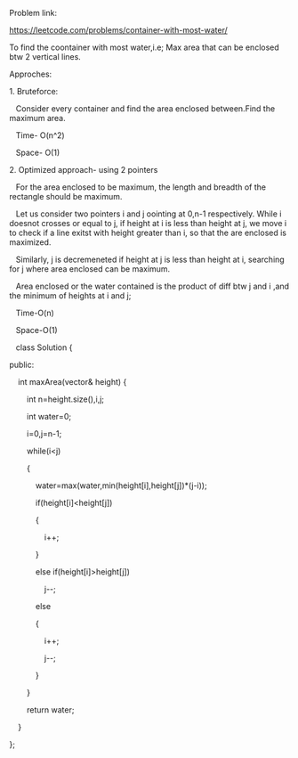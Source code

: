 Problem link:

https://leetcode.com/problems/container-with-most-water/

To find the coontainer with most water,i.e; Max area that can be enclosed btw 2 vertical lines.

Approches:

1\. Bruteforce:

   Consider every container and find the area enclosed between.Find the maximum area.

   Time- O(n^2)

   Space- O(1)

2\. Optimized approach- using 2 pointers

   For the area enclosed to be maximum, the length and breadth of the rectangle should be maximum.

   Let us consider two pointers i and j oointing at 0,n-1 respectively. While i doesnot crosses or equal to j, if height at i is less than height at j, we move i to check if a line exitst with height greater than i, so that the are enclosed is maximized.

   Similarly, j is decremeneted if height at j is less than height at i, searching for j where area enclosed can be maximum.

   Area enclosed or the water contained is the product of diff btw j and i ,and the minimum of heights at i and j; 

   Time-O(n)

   Space-O(1)

   class Solution {

public:

    int maxArea(vector<int>& height) {

        int n=height.size(),i,j;

        int water=0;

        i=0,j=n-1;

        while(i<j)

        {

            water=max(water,min(height[i],height[j])*(j-i));

            if(height[i]<height[j])

            {

                i++;

            }

            else if(height[i]>height[j])

                j--;

            else

            {

                i++;

                j--;

            }

        }

        return water;

    }

};

